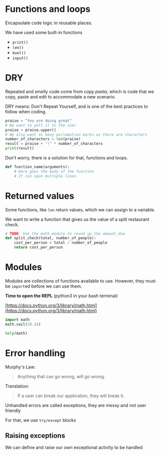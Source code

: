 # Functions and loops

Encapsulate code logic in reusable places.

We have used some built-in functions 

- `print()`
- `len()`
- `bool()`
- `input()`

# DRY

Repeated and smelly code come from _copy pasta_, which is code that we copy,
paste and edit to accommodate a new scenario.

DRY means: Don't Repeat Yourself, and is one of the best practices to follow
when coding.

```python
praise = "You are doing great"
# We want to yell it to the user
praise = praise.upper()
# We also want as many exclamation marks as there are characters
number_of_characters = len(praise)
result = praise + "!" * number_of_characters
print(result)
```

Don't worry, there is a solution for that, functions and loops.

```python
def function_name(arguments):
    # Here goes the body of the function
    # It can span multiple lines
```

# Returned values

Some functions, like `len` return values, which we can assign to a variable.

We want to write a function that gives us the value of a split restaurant check.

```python
# TODO: Use the math module to round up the amount_due
def split_check(total, number_of_people):
    cost_per_person = total / number_of_people
    return cost_per_person
```

# Modules

Modules are collections of functions available to use. However, they must be
`import`ed before we can use them.

**Time to open the REPL** (python3 in your bash terminal)

[https://docs.python.org/3/library/math.html](https://docs.python.org/3/library/math.html)

```python
import math
math.ceil(20.24)

help(math)
```



# Error handling

Murphy's Law:
> Anything that can go wrong, will go wrong.

Translation:
> If a user can break our application, they will break it.

Unhandled errors are called exceptions, they are messy and not user friendly

For that, we use `try/except` blocks

## Raising exceptions

We can define and raise our own exceptional activity to be handled
